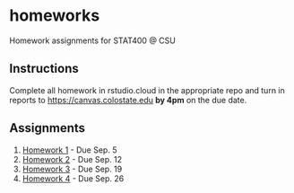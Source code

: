 # homeworks

Homework assignments for STAT400 @ CSU

## Instructions

Complete all homework in rstudio.cloud in the appropriate repo and turn in reports to https://canvas.colostate.edu **by 4pm** on the due date.

## Assignments

1. [Homework 1](https://github.com/stat400-csu/hw-1/) - Due Sep. 5
1. [Homework 2](https://github.com/stat400-csu/hw-2/) - Due Sep. 12
1. [Homework 3](https://github.com/stat400-csu/hw-3/) - Due Sep. 19
1. [Homework 4](https://github.com/stat400-csu/hw-4/) - Due Sep. 26
